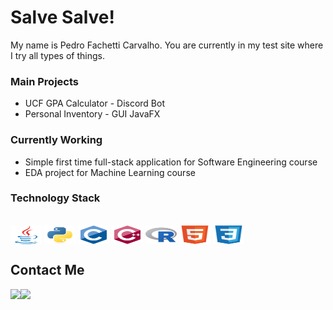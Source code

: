 # Salve Salve!

My name is Pedro Fachetti Carvalho. You are currently in my test site where I try all types of things.

### Main Projects
- UCF GPA Calculator - Discord Bot
- Personal Inventory - GUI JavaFX

### Currently Working
- Simple first time full-stack application for Software Engineering course
- EDA project for Machine Learning course 



### Technology Stack
<div style="display: inline_block"><br>
    <img align="center" alt="javaIcon" height="30" width="50" src="https://raw.githubusercontent.com/devicons/devicon/master/icons/java/java-original.svg">
    <img align="center" alt="pythonIcon" height="30" width="50" src="https://raw.githubusercontent.com/devicons/devicon/master/icons/python/python-original.svg">
    <img align="center" alt="cIcon" height="30" width="50" src="https://raw.githubusercontent.com/devicons/devicon/master/icons/c/c-original.svg">
    <img align="center" alt="c++Icon" height="30" width="50" src="https://raw.githubusercontent.com/devicons/devicon/master/icons/cplusplus/cplusplus-original.svg">
    <img align="center" alt="HTMLIcon" height="30" width="50" src="https://raw.githubusercontent.com/devicons/devicon/master/icons/r/r-original.svg">
    <img align="center" alt="HTMLIcon" height="30" width="50" src="https://raw.githubusercontent.com/devicons/devicon/master/icons/html5/html5-original.svg">
    <img align="center" alt="CSSIcon" height="30" width="50" src="https://raw.githubusercontent.com/devicons/devicon/master/icons/css3/css3-original.svg">
</div>

## Contact Me
<div>
 <a href="https://www.linkedin.com/in/pedro-fachetti-carvalho-70593415a" target="_blank">
    <img align="left" src="https://img.shields.io/badge/-LinkedIn-%230077B5?style=for-the-badge&logo=linkedin&logoColor=white" target="_blank"></a> 
  <a href="https://www.github.com/pedrofcarvalho" target="_blank">
    <img align="left" src="https://img.shields.io/badge/GitHub-100000?style=for-the-badge&logo=github&logoColor=white" target="_blank"></a> 
</div>
  
  
